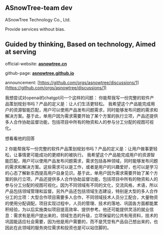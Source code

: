 ##    ASnowTree-team dev  

ASnowTree Technology Co., Ltd. 

Provide services without bias.

##  Guided by thinking, Based on technology, Aimed at serving 

official-website: [**asnowtree.cn**](https://www.asnowtree.cn)

github-page: [**asnowtree.github.io**](https://asnowtree.github.io)

announcement: [https://github.com/orgs/asnowtree/discussions/1](https://github.com/orgs/asnowtree/discussions/1)




我想尝试对openai的chatgpt问一个这样的问题：
你能帮我写一份完整的软件产品策划规划书吗？产品的定义是：让人们生活更轻松。 我希望这个产品能完成用户的资源智能匹配，用户可以使用产品发布问题需求，同时能够发布问题的需求和解决方案。基于此，单用户因为需求需要开始了某个方案的执行立项，产品还提供多人合作协助监督功能，包括项目中所有的物资和人的参与分工分配的视图可视化。

想看看他的回答





2 
你能帮我写一份完整的软件产品策划规划书吗？产品的定义是：让用户做事更轻松，让事情更可能成功的更顺利的被执行。 我希望这个产品能完成用户的资源智能匹配，用户可以使用产品发布问题需求，需求包括各种领域，同时能够发布问题的需求和解决方案。这些需求可以是工作，或者是用户的兴趣爱好，也可以是学习的心态了解新东西提高用户自身见识。基于此，单用户因为需求需要开始了某个方案的执行立项，产品还提供多人合作协助监督功能，包括项目中所有的物资和人的参与分工分配的视图可视化。因为不同领域有不同的文化，交流风格，术语，所以产品包括领域管理和监督。另外产品还包括领域生态建设，特别是大型的多人合作分工的立项：大型合作项目需要多人合作，不同领域技术人员分工配合，大量物资的使用分配调配，项目实现过程中，人员的管理、技术的落地、巩固各方面都能累积经验，为以后实施类似项目提高效率、提供参考。他还可能提供灵活的就业信息：需求有是用户提出来的，领域生态的升级，立项保留的公共有用资料，技术的巩固能适应社会需要，因为他是用户需要的，而不是凭空有产品自己想出来的，也因此在此领域的服务岗位需求和投资也是可以站住脚的。
